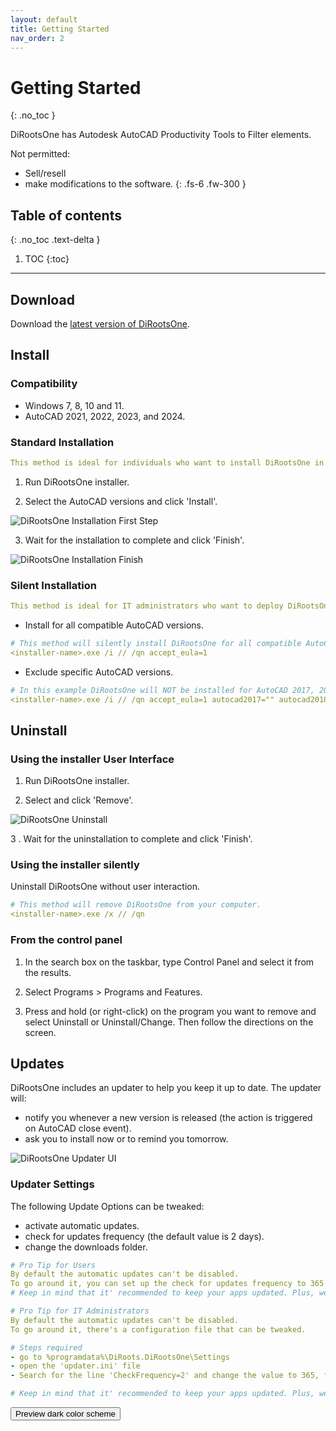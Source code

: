 ```yaml
---
layout: default
title: Getting Started
nav_order: 2
---
```


# Getting Started
{: .no_toc }

DiRootsOne has Autodesk AutoCAD Productivity Tools to Filter elements.

Not permitted:
-	Sell/resell
-	make modifications to the software.
{: .fs-6 .fw-300 }

## Table of contents
{: .no_toc .text-delta }

1. TOC
{:toc}

---

## Download

Download the [latest version of DiRootsOne](https://diroots.com/autocad-plugins/dirootsone-for-autocad/).


## Install

### Compatibility
- Windows 7, 8, 10 and 11.
- AutoCAD 2021, 2022, 2023, and 2024.

### Standard Installation

```yaml
This method is ideal for individuals who want to install DiRootsOne in one computer.
```

1. Run DiRootsOne installer.

2. Select the AutoCAD versions and click 'Install'.

![DiRootsOne Installation First Step](../../assets\images\Commons\DO-Ac-Install.gif)

3. Wait for the installation to complete and click 'Finish'.

![DiRootsOne Installation Finish](../../assets\images\Commons\DO-Ac-Finish.png)

### Silent Installation

```yaml
This method is ideal for IT administrators who want to deploy DiRootsOne to multiple computers.
```

- Install for all compatible AutoCAD versions.

```yaml
# This method will silently install DiRootsOne for all compatible AutoCAD versions.
<installer-name>.exe /i // /qn accept_eula=1
```

- Exclude specific AutoCAD versions.

```yaml
# In this example DiRootsOne will NOT be installed for AutoCAD 2017, 2018, and 2019.
<installer-name>.exe /i // /qn accept_eula=1 autocad2017="" autocad2018="" autocas2019=""
```

## Uninstall

### Using the installer User Interface

1. Run DiRootsOne installer.

2. Select and click 'Remove'.

![DiRootsOne Uninstall](../../assets\images\Commons\DO-Ac-Unistall.png)

3 . Wait for the uninstallation to complete and click 'Finish'.

### Using the installer silently

Uninstall DiRootsOne without user interaction.

```yaml
# This method will remove DiRootsOne from your computer.
<installer-name>.exe /x // /qn
```

### From the control panel

1. In the search box on the taskbar, type Control Panel and select it from the results.

2. Select Programs > Programs and Features.

3. Press and hold (or right-click) on the program you want to remove and select Uninstall or Uninstall/Change. Then follow the directions on the screen.

## Updates

DiRootsOne includes an updater to help you keep it up to date. 
The updater will:
- notify you whenever a new version is released (the action is triggered on AutoCAD close event).
- ask you to install now or to remind you tomorrow.

![DiRootsOne Updater UI](../../assets\images\Commons\DO-Ac-Update.png)

### Updater Settings

The following Update Options can be tweaked:
- activate automatic updates.
- check for updates frequency (the default value is 2 days). 
- change the downloads folder.

```yaml
# Pro Tip for Users
By default the automatic updates can't be disabled.
To go around it, you can set up the check for updates frequency to 365 days, for example.
# Keep in mind that it' recommended to keep your apps updated. Plus, we do not provide support for outdated applications.
```

```yaml
# Pro Tip for IT Administrators
By default the automatic updates can't be disabled.
To go around it, there's a configuration file that can be tweaked.

# Steps required
- go to %programdata%\DiRoots.DiRootsOne\Settings
- open the 'updater.ini' file
- Search for the line 'CheckFrequency=2' and change the value to 365, for example.

# Keep in mind that it' recommended to keep your apps updated. Plus, we do not provide support for outdated applications.
```

<button class="btn js-toggle-dark-mode">Preview dark color scheme</button>